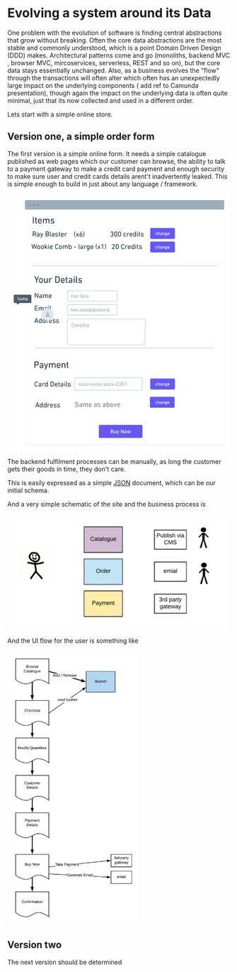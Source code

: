 # Evolving a system around its Data

One problem with the evolution of software is finding central abstractions that 
grow without breaking. Often the core data abstractions are the most stable and commonly understood, which is a 
point Domain Driven Design (DDD) makes. Architectural patterns come and go (monoliths, backend MVC , browser  MVC, 
mircoservices, serverless, REST and so on), but the core data stays essentially unchanged. Also, as a business evolves the "flow" 
through the transactions will often alter which often has an unexpectedly large impact on the underlying components (
add ref to Camunda presentation), though again the impact on the underlying data is often quite minimal, just that 
its now collected and used in a different order.

 
Lets start with a simple online store.

## Version one, a simple order form 

The first version is a simple online form. It needs a simple catalogue published as web pages which our customer can 
browse, the ability to talk to a payment gateway to make a credit card payment and enough security to make sure user and 
credit cards details arent't inadvertently leaked. This is simple enough to build in just about any language / framework. 


<img src="images/orderv1/simple-order.png" width="600">

The backend fulfilment processes can be manually, as long the customer gets their goods in time, they don't care. 

This is easily expressed as a simple [JSON](json/order-v1.json) document, which can be our initial schema.

And a very simple schematic of the site and the business process is

<img src="images/orderv1/site-components.png" width="600">

And the UI flow for the user is something like 

<img src="images/orderv1/ui-flow.png" width="300">




## Version two

The next version should be determined 

    

 